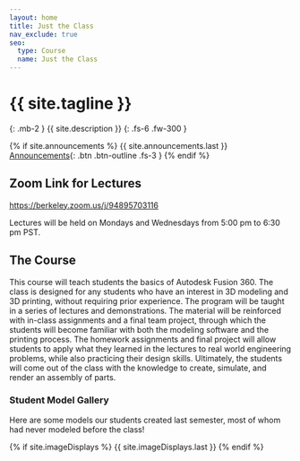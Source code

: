 ```yaml
---
layout: home
title: Just the Class
nav_exclude: true
seo:
  type: Course
  name: Just the Class
---
```


# {{ site.tagline }}
{: .mb-2 }
{{ site.description }}
{: .fs-6 .fw-300 }

{% if site.announcements %}
{{ site.announcements.last }}
[Announcements](announcements.md){: .btn .btn-outline .fs-3 }
{% endif %}

## Zoom Link for Lectures

https://berkeley.zoom.us/j/94895703116

Lectures will be held on Mondays and Wednesdays from 5:00 pm to 6:30 pm PST.

## The Course

This course will teach students the basics of Autodesk Fusion 360. The class is designed for any students who have an interest in 3D modeling and 3D printing, without requiring prior experience. The program will be taught in a series of lectures and demonstrations. The material will be reinforced with in-class assignments and a final team project, through which the students will become familiar with both the modeling software and the printing process. The homework assignments and final project will allow students to apply what they learned in the lectures to real world engineering problems, while also practicing their design skills. Ultimately, the students will come out of the class with the knowledge to create, simulate, and render an assembly of parts.

### Student Model Gallery

Here are some models our students created last semester, most of whom had never modeled before the class!

{% if site.imageDisplays %}
{{ site.imageDisplays.last }}
{% endif %}
